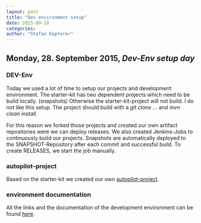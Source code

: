 ```yaml
---
layout: post
title: "Dev environment setup"
date: 2015-09-28
categories:
author: "Stefan Kapferer"
---
```

## Monday, 28. September 2015, *Dev-Env setup day*

### DEV-Env
Today we used a lot of time to setup our projects and development environment. The starter-kit has two dependent
projects which need to be build locally. (snapshots) Otherwise the starter-kit-project will not build. I do not like
this setup. The project should build with a *git clone ...* and *mvn clean install*. 

For this reason we forked those projects and created our own artifact repositories were we can deploy releases.
We also created Jenkins-Jobs to continuously build our projects. Snapshots are automatically deployed to the
SNAPSHOT-Repository after each commit and successful build. To create RELEASES, we start the job manually.

### autopilot-project
Based on the starter-kit we created our own [autopilot-project](https://github.com/HSR-ChallP1-Whitespace/autopilot).

### environment documentation
All the links and the documentation of the development environment can be found [here](/dev-env).
